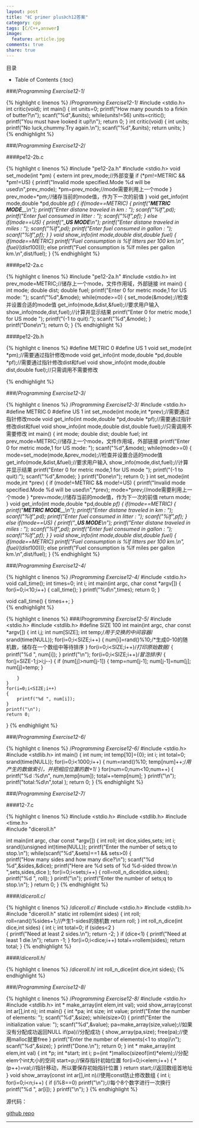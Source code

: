 ```yaml
---
layout: post
title: "《C primer plus》ch12答案"
category: cpp
tags: [C/C++,answer]
image:
  feature: article.jpg
comments: true
share: true
---
```


目录

* Table of Contents
{:toc}

###/*Programming Exercise12-1*/

{% highlight c linenos %}
/*Programming Exercise12-1*/
#include <stdio.h>
int critic(void);
int main()
{
	int units=0;
	printf("How many pounds to a firkin of butter?\n");
	scanf("%d",&units);
	while(units!=56)
		units=critic();
	printf("You must have looked it up!\n");
	return 0;
}
int critic(void)
{
	int units;
	printf("No luck,chummy.Try again.\n");
	scanf("%d",&units);
	return units;
}
{% endhighlight %}


###/*Programming Exercise12-2*/

####pe12-2b.c

{% highlight c linenos %} 
#include "pe12-2a.h"
#include <stdio.h>
void set_mode(int *pm)
{
	extern int prev_mode;//外部变量
	if (*pm!=METRIC && *pm!=US)
	{
		printf("Invalid mode specified.Mode %d will be used\n",prev_mode);
		*pm=prev_mode;//mode需要利用上一个mode
	}
	prev_mode=*pm;//储存当前的mode值，作为下一次的前值
}
void get_info(int mode,double *pd,double *pf)
{
	if(mode==METRIC)
	{
		printf("_______METRIC MODE_________\n");
		printf("Enter distane traveled in km : ");
		scanf("%lf",pd);
		printf("Enter fuel consumed in litter : ");
		scanf("%lf",pf);
	}
	else if(mode==US)
	{
		printf("__________US MODE_________\n");
		printf("Enter distane traveled in miles : ");
		scanf("%lf",pd);
		printf("Enter fuel consumed in gallon : ");
		scanf("%lf",pf);
	}
}
void show_info(int mode,double dist,double fuel)
{
	if(mode==METRIC)
		printf("Fuel consumption is %lf litters per 100 km.\n",(fuel/(dist*100)));
	else
		printf("Fuel consumption is %lf miles per gallon km.\n",dist/fuel);
}
{% endhighlight %}

####pe12-2a.c

{% highlight c linenos %} 
#include "pe12-2a.h"
#include <stdio.h>
int prev_mode=METRIC;//储存上一个mode，文件作用域，外部链接
int main()
{
	int mode;
	double dist;
	double fuel;
	printf("Enter 0 for metric mode,1 for US mode: ");
	scanf("%d",&mode);
	while(mode>=0)
	{
		set_mode(&mode);//检查并设置合适的mode值
		get_info(mode,&dist,&fuel);//要求用户输入
		show_info(mode,dist,fuel);//计算并显示结果
		printf("Enter 0 for metric mode,1 for US mode ");
		printf("(-1 to quit):");
		scanf("%d",&mode);
	}
	printf("Done\n");
	return 0;
}
{% endhighlight %}

####pe12-2b.h

{% highlight c linenos %} 
#define METRIC 0
#define US 1
void set_mode(int *pm);//需要通过指针修改mode
void get_info(int mode,double *pd,double *pf);//需要通过指针修改dist和fuel
void show_info(int mode,double dist,double fuel);//只需调用不需要修改

{% endhighlight %}



###/*Programming Exercise12-3*/

{% highlight c linenos %} 
/*Programming Exercise12-3*/
#include <stdio.h>
#define METRIC 0
#define US 1
int set_mode(int mode,int *prev);//需要通过指针修改mode
void get_info(int mode,double *pd,double *pf);//需要通过指针修改dist和fuel
void show_info(int mode,double dist,double fuel);//只需调用不需要修改
int main()
{
	int mode;
	double dist;
	double fuel;
	int prev_mode=METRIC;//储存上一个mode，文件作用域，外部链接
	printf("Enter 0 for metric mode,1 for US mode: ");
	scanf("%d",&mode);
	while(mode>=0)
	{
		mode=set_mode(mode,&prev_mode);//检查并设置合适的mode值
		get_info(mode,&dist,&fuel);//要求用户输入
		show_info(mode,dist,fuel);//计算并显示结果
		printf("Enter 0 for metric mode,1 for US mode ");
		printf("(-1 to quit):");
		scanf("%d",&mode);
	}
	printf("Done\n");
	return 0;
}
int set_mode(int mode,int *prev)
{
	if (mode!=METRIC && mode!=US)
	{
		printf("Invalid mode specified.Mode %d will be used\n",*prev);
		mode=*prev;//mode需要利用上一个mode
	}
	*prev=mode;//储存当前的mode值，作为下一次的前值
	return mode;
}
void get_info(int mode,double *pd,double *pf)
{
	if(mode==METRIC)
	{
		printf("_______METRIC MODE_________\n");
		printf("Enter distane traveled in km : ");
		scanf("%lf",pd);
		printf("Enter fuel consumed in litter : ");
		scanf("%lf",pf);
	}
	else if(mode==US)
	{
		printf("__________US MODE_________\n");
		printf("Enter distane traveled in miles : ");
		scanf("%lf",pd);
		printf("Enter fuel consumed in gallon : ");
		scanf("%lf",pf);
	}
}
void show_info(int mode,double dist,double fuel)
{
	if(mode==METRIC)
		printf("Fuel consumption is %lf litters per 100 km.\n",(fuel/(dist*100)));
	else
		printf("Fuel consumption is %lf miles per gallon km.\n",dist/fuel);
}
{% endhighlight %}


###/*Programming Exercise12-4*/


{% highlight c linenos %} 
/*Programming Exercise12-4*/
#include <stdio.h>
void call_time();
int times=0;
int i;
int main(int argc, char const *argv[])
{
	for(i=0;i<10;i++)
	{
		call_time();
	}
	printf("%d\n",times);
	return 0;
}

void call_time()
{
	times++;
}		
{% endhighlight %}


{% highlight c linenos %} 
###/*Programming Exercise12-5*/
#include <stdio.h>
#include <stdlib.h>
#define SIZE 100
int main(int argc, char const *argv[])
{
	int i,j;
	int num[SIZE];
	int temp;/*用于交换的中间容器*/
	srand(time(NULL));
	for(i=0;i<SIZE;i++)
	{
		num[i]=rand()%10;/*生成0-10的随机数，储存在一个数组中等待排序
	}
	for(i=0;i<SIZE;i++)/*打印原始数据*/
	{
		printf("%d ", num[i]);
	}
	printf("\n");
	for(i=0;i<SIZE;i++)/*冒泡排序*/
	{
		for(j=SIZE-1;j>i;j--)
		{
			if (num[j]>num[j-1])
			{
				temp=num[j-1];
				num[j-1]=num[j];
				num[j]=temp;
			}

		}
	}
	for(i=0;i<SIZE;i++)
	{
		printf("%d ", num[i]);
	}
	printf("\n");
	return 0;
}
{% endhighlight %}


###/*Programming Exercise12-6*/

{% highlight c linenos %} 
/*Programming Exercise12-6*/
#include <stdio.h>
#include <stdlib.h>
int main()
{
	int num;
	int temp[10]={0};
	int i;
	int total=0;
	srand(time(NULL));
	for(i=0;i<1000;i++)
	{
		num=rand()%10;
		temp[num]++;/*用产生的数做索引，并把相应位置的数+1*/
	}
	for(num=0;num<10;num++)
	{
		printf("%d :%d\n", num,temp[num]);
		total+=temp[num];
	}
	printf("\n");
	printf("total:%d\n",total );
	return 0;
}
{% endhighlight %}


###/*Programming Exercise12-7*/

####12-7.c

{% highlight c linenos %}
#include <stdio.h>
#include <stdlib.h>
#include <time.h>	
#include "diceroll.h"

int main(int argc, char const *argv[])
{
	int roll;
	int dice,sides,sets;
	int i;
	srand((unsigned int)time(NULL));
	printf("Enter the number of sets;q to stop.\n");
	while(scanf("%d",&sets)==1 && sets>0) 
	{	
		printf("How many sides and how many dice?\n");
		scanf("%d %d",&sides,&dice);
		printf("Here are %d sets of %d %d-sided throw.\n   ",sets,sides,dice );
		for(i=0;i<sets;i++)
		{
			roll=roll_n_dice(dice,sides);
			printf("%d ", roll);
		}
		printf("\n");
		printf("Enter the number of sets;q to stop.\n");
	}
	return 0;
}
{% endhighlight %}

####/*diceroll.c*/

{% highlight c linenos %}
/*diceroll.c*/
#include <stdio.h>
#include <stdlib.h>	
#include "diceroll.h"
static int rollem(int sides)
{
	int roll;
	roll=rand()%sides+1;//产生1-sides的随机数
	return roll;
}
int roll_n_dice(int dice,int sides)
{
	int i;
	int total=0;
	if (sides<2	)		
	{
		printf("Need at least 2 sides.\n");
		return -2;
	}
	if (dice<1)
	{
		printf("Need at least 1 die.\n");
		return -1;
	}
	for(i=0;i<dice;i++)
		total+=rollem(sides);
	return total;
}
{% endhighlight %}


####/*diceroll.h*/

{% highlight c linenos %}
/*diceroll.h*/
int roll_n_dice(int dice,int sides);
{% endhighlight %}


###/*Programming Exercise12-8*/

{% highlight c linenos %}
/*Programming Exercise12-8*/
#include <stdio.h>
#include <stdlib.h>
int * make_array(int elem,int val);
void show_array(const int ar[],int n);
int main()
{
	int *pa;
	int size;
	int value;
	printf("Enter the number of elements: ");
	scanf("%d",&size);
	while(size>0) 
	{
		printf("Enter the initialization value: ");
		scanf("%d",&value);
		pa=make_array(size,value);//如果没有分配成功返回NULL
		if(pa)//分配成功
		{
			show_array(pa,size);
				free(pa);//使用malloc就要free
		}
		printf("Enter the number of elements(<1 to stop)\n");
		scanf("%d",&size);
	}
	printf("Done.\n");
	return 0;
}
int * make_array(int elem,int val)
{
	int *p;
	int *start;
	int i;
	p=(int *)malloc(sizeof(int)*elem);//分配elem个int大小的空间
	start=p;//保存指针初始位置
	for(i=0;i<elem;i++)
	{
		*(p++)=val;//指针移动，所以要保存初始指针位置
	}
	return start;//返回数组首地址
}
void show_array(const int ar[],int n)//使用const防止修改数组
{
	int i;
	for(i=0;i<n;i++)
	{
		if (i%8==0)
			printf("\n");//每个8个数字进行一次换行
		printf("%d ", ar[i]);
	}
	printf("\n");
}
{% endhighlight %}


源代码：

[github repo](https://github.com/hanxiaomax/C_primer_plus_exercise.git)

********************************************
